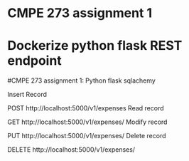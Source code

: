 # CMPE 273 assignment 1
# Dockerize python flask REST endpoint


#CMPE 273 assignment 1: Python flask sqlachemy

Insert Record

POST http://localhost:5000/v1/expenses
Read record

GET http://localhost:5000/v1/expenses/<id>
Modify record

PUT http://localhost:5000/v1/expenses/<id>
Delete record

DELETE http://localhost:5000/v1/expenses/<id>

